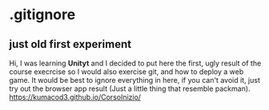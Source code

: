 # .gitignore

## just old first experiment

Hi, I was learning **Unityt** and I decided to put here the first, ugly result of the course execrcise so I would also exercise git, and how to deploy a web game.
It would be best to ignore everything in here, 
if you can't avoid it, just try out the browser app result (Just a little thing that resemble packman).
https://kumacod3.github.io/CorsoInizio/

